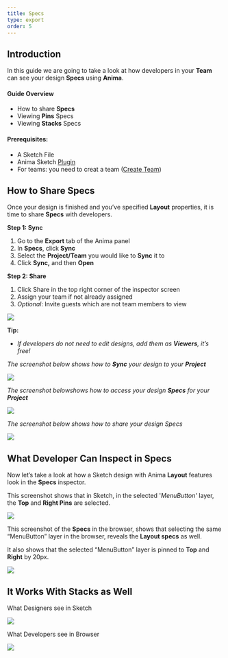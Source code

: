 ```yaml
---
title: Specs
type: export
order: 5
---
```

## Introduction

In this guide we are going to take a look at how developers in your **Team** can see your design **Specs** using **Anima**.

#### Guide Overview

-   How to share **Specs**
-   Viewing **Pins** Specs
-   Viewing **Stacks** Specs

#### Prerequisites:

-   A Sketch File
-   Anima Sketch [Plugin](https://www.animaapp.com/)
-   For teams: you need to creat a team ([Create Team](https://projects.animaapp.com/#/teams/new))

## How to Share Specs

Once your design is finished and you’ve specified **Layout** properties, it is time to share **Specs** with developers.

**Step 1: Sync**

1.  Go to the **Export** tab of the Anima panel
2.  In **Specs**, click **Sync**
3.  Select the **Project/Team** you would like to **Sync** it to
4.  Click **Sync,** and then **Open**

**Step 2: Share**

1.  Click Share in the top right corner of the inspector screen
2.  Assign your team if not already assigned
3.  _Optional_: Invite guests which are not team members to view

![](https://downloads.intercomcdn.com/i/o/98348895/9eda468ad06724560b81643c/Untitled.png)

**Tip:**

-   _If developers do not need to edit designs, add them as_ **_Viewers_**_, it’s free!_

  
*The screenshot below shows how to **Sync** your design to your **Project***

![](https://downloads.intercomcdn.com/i/o/97688237/2f4d4134f19693b941770a90/Screen+Shot+2019-01-16+at+11.36.01+AM.png)

  
*The screenshot belowshows how to access your design **Specs** for your **Project***

![](https://downloads.intercomcdn.com/i/o/97676456/4c31be24696d4b14c9c86672/Screen+Shot+2019-01-17+at+3.27.53+PM.png)

*The screenshot below shows how to share your design Specs*

![](https://downloads.intercomcdn.com/i/o/97689957/ad98ed3086a8690c16984551/Screen+Shot+2019-01-17+at+5.32.38+PM.png)

## What Developer Can Inspect in Specs

Now let’s take a look at how a Sketch design with Anima **Layout** features look in the **Specs** inspector.

This screenshot shows that in Sketch, in the selected '_MenuButton'_ layer, the **Top** and **Right Pins** are selected.

![](https://downloads.intercomcdn.com/i/o/97322220/d3d08f2c1ac165645d87531c/Screen+Shot+2019-01-16+at+11.45.06+AM.png)

This screenshot of the **Specs** in the browser, shows that selecting the same “MenuButton” layer in the browser, reveals the **Layout specs** as well.

It also shows that the selected “MenuButton” layer is pinned to **Top** and **Right** by 20px.

![](https://downloads.intercomcdn.com/i/o/97330172/6d60fbd9b5a3bd290dc5c057/Screen+Shot+2019-01-16+at+11.57.23+AM.png)

## It Works With Stacks as Well

What Designers see in Sketch

![](https://downloads.intercomcdn.com/i/o/97344729/1221f5afafb5a5ddf5159947/Screen+Shot+2019-01-16+at+1.00.59+PM.png)

What Developers see in Browser

![](https://downloads.intercomcdn.com/i/o/97344764/baece12a79d9f068496507fd/Screen+Shot+2019-01-16+at+1.01.41+PM.png)
